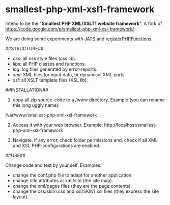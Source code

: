smallest-php-xml-xsl1-framework
===============================

Intend to be the "**Smallest PHP XML/XSLT1 website framework**". A fork of https://code.google.com/p/smallest-php-xml-xsl-framework/

We are doing some experiments with
[JATS](https://github.com/ncbi/JATSPreviewStylesheets) and 
[registerPHPFunctions](http://en.wikibooks.org/wiki/PHP_Programming/XSL/registerPHPFunctions).


##STRUCTURE##

* *css*: all css style files (css lib).
* *libs*: all PHP classes and functions.
* *log*: log files generated by error-reports.
* *xml*: XML files for input data, or dynamical XML ports.
* *xsl*: all XSLT template files (XSL lib).


##INSTALLATION##

 1. copy all zip source-code to a /www directory. Example  (you can rename this long uggly name):

   /var/www/smallest-php-xml-xsl-framework


 2. Access it with your web browser. Example:  http://localhost/smallest-php-xml-xsl-framework

 3.  Navigate. If any error, check folder permissions and, check if all XML and XSL PHP-configurations are enabled.


##USE##

Change code and test by your self. Examples:

* change the conf.php file to adapt for another application.
* change title attributes at xml/site (the site map).
* change the xml/pages files (they are the page contents).
* change the css/skin1.css and xsl/SKIN1.xsl files (they express the site layout).

